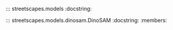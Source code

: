 ::: streetscapes.models
    :docstring:

::: streetscapes.models.dinosam.DinoSAM
    :docstring:
    :members: